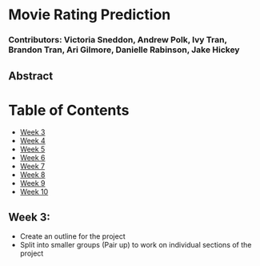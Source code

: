 # Movie Rating Prediction
### Contributors: Victoria Sneddon, Andrew Polk, Ivy Tran, Brandon Tran, Ari Gilmore, Danielle Rabinson, Jake Hickey

## Abstract

# Table of Contents
* [Week 3](#weekthree)
* [Week 4](#weekfour)
* [Week 5](#weekfive)
* [Week 6](#weeksix)
* [Week 7](#weekseven)
* [Week 8](#weekeight)
* [Week 9](#weeknine)
* [Week 10](#weekten)

## <a name='weekthree'></a>Week 3:
+ Create an outline for the project
+ Split into smaller groups (Pair up)  to work on individual sections of the project
## <a name='weekfour'></a>

## <a name='weekfive'></a>

## <a name='weeksix'></a>

## <a name='weekseven'></a>

## <a name='weekeight'></a>

## <a name='weeknine'></a>

## <a name='weekten'></a>

